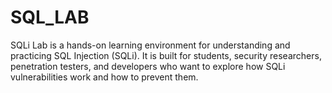# SQL_LAB
SQLi Lab is a hands-on learning environment for understanding and practicing SQL Injection (SQLi). It is built for students, security researchers, penetration testers, and developers who want to explore how SQLi vulnerabilities work and how to prevent them. 
